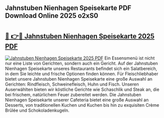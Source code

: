 ## Jahnstuben Nienhagen Speisekarte PDF Download Online 2025 o2xS0

# <h2><a href="http://gc9ohr.nevu.top/?p=Jahnstuben+Nienhagen+Speisekarte">🔗 👉🔴 Jahnstuben Nienhagen Speisekarte 2025 PDF</a></h2>

[![Jahnstuben Nienhagen Speisekarte 2025 PDF](https://i.imgur.com/dBaPXMq.png)](http://gc9ohr.nevu.top/?p=Jahnstuben+Nienhagen+Speisekarte)
Ein Essensmenü ist nicht nur eine Liste von Gerichten, sondern auch ein Gericht. Auf der Jahnstuben Nienhagen Speisekarte unseres Restaurants befindet sich ein Salatbereich, in dem Sie leichte und frische Optionen finden können. Für Fleischliebhaber bietet unsere Jahnstuben Nienhagen Speisekarte eine große Auswahl an Gerichten: Rindfleisch, Schweinefleisch, Huhn und Fisch. Unseren Auserwählten bieten wir köstliche Gerichte wie Schaschlik und Steak an, die bei frischem, natürlichem Feuer zubereitet werden. Die Jahnstuben Nienhagen Speisekarte unserer Cafeteria bietet eine große Auswahl an Desserts, von traditionellen Kuchen und Kuchen bis hin zu exquisiten Crème Brûlée und Schokoladenkugeln.
